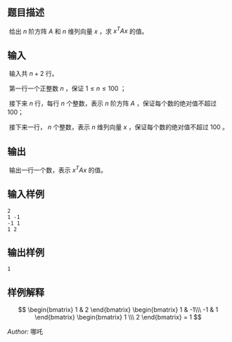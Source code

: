 ## 题目描述

​	给出 $n$ 阶方阵 $A$ 和 $n$ 维列向量 $x$ ，求 $x^TAx$ 的值。

## 输入

​	输入共 $n+2$ 行。

​	第一行一个正整数 $n$ ，保证 $1\le n\le 100$ ；

​	接下来 $n$ 行，每行 $n$ 个整数，表示 $n$ 阶方阵 $A$ ，保证每个数的绝对值不超过 $100$；

​	接下来一行， $n$ 个整数，表示 $n$ 维列向量 $x$ ，保证每个数的绝对值不超过 $100$ 。

## 输出

​	输出一行一个数，表示 $x^TAx$ 的值。

## 输入样例

    2
    1 -1
    -1 1
    1 2

## 输出样例

    1

## 样例解释
$$
\begin{bmatrix}
 1 & 2
\end{bmatrix}
\begin{bmatrix}
 1 & -1\\\
 -1 & 1
\end{bmatrix}
\begin{bmatrix}
 1 \\\
 2
\end{bmatrix}
= 1
$$

*Author:* 哪吒